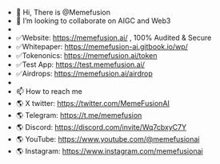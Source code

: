 - 👋 Hi, There is @Memefusion
- 💞️ I’m looking to collaborate on AIGC and Web3
- 
- ✅Website: https://memefusion.ai/ , 100% Audited & Secure
- ✅Whitepaper: https://memefusion-ai.gitbook.io/wp/
- ✅Tokenonics: https://memefusion.ai/token
- ✅Test App: https://test.memefusion.ai/
- ✅Airdrops: https://memefusion.ai/airdrop
- 
- 📫 How to reach me
-   🌎 X twitter: https://twitter.com/MemeFusionAI
-   🌎 Telegram: https://t.me/memefusion
-   🌎 Discord: https://discord.com/invite/Wq7cbxyC7Y
-   🌎 YouTube: https://www.youtube.com/@memefusionai
-   🌎 Instagram: https://www.instagram.com/memefusionai

<!---
Memefusion/Memefusion is a ✨ special ✨ repository because its `README.md` (this file) appears on your GitHub profile.
You can click the Preview link to take a look at your changes.
--->
